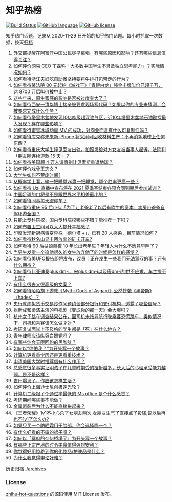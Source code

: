 # 知乎热榜
[![Build Status](https://github.com/ToWeLong/zhihu-hot-questions/workflows/CI/badge.svg)](https://github.com/ToWeLong/zhihu-hot-questions/actions)
[![GitHub language](https://img.shields.io/badge/language-golang-orange.svg)](https://golang.org/)
[![GitHub license](https://img.shields.io/github/license/ToWeLong/zhihu-hot-questions)](https://github.com/ToWeLong/zhihu-hot-questions/blob/main/LICENSE)

知乎热门话题，记录从 2020-11-29 日开始的知乎热门话题。每小时抓取一次数据，按天[归档](./archives)

<!-- BEGIN -->

1. [外交部提醒在阿富汗中国公民尽早离境，有哪些原因和影响？还有哪些信息值得关注？](https://www.zhihu.com/question/466217700)
1. [如何评价网易 CEO 丁磊称「大多数中国学生不具备独立思考能力」？实际情况如何？](https://www.zhihu.com/question/466490549)
1. [如何看待浙江夫妇吃自助餐坚持要将牛排打包带走的行为？](https://www.zhihu.com/question/465511011)
1. [如何看待某法院 80 元起拍《游戏王》「青眼白龙」纯金卡牌叫价已超千万，达 8700 万后叫价被中止？](https://www.zhihu.com/question/466353604)
1. [这些年来，原生家庭的影响是否被过度夸大了？](https://www.zhihu.com/question/465550203)
1. [如何看待西安一清华博士接亲被要求现场写代码？如果以你的专业来猜测，会被要求完成什么任务？](https://www.zhihu.com/question/466165757)
1. [如何看待塔里木盆地发现10亿吨级超深油气区，近10年塔里木盆地石油勘探最大发现？存在哪些影响？](https://www.zhihu.com/question/465756160)
1. [如何看待蜜雪冰城动画 MV 的成功，对商业而言有什么可复制性吗？](https://www.zhihu.com/question/465195632)
1. [如何看待库克称未来新 iPhone 将采用可回收材料生产：不再消耗地球上任何东西？](https://www.zhihu.com/question/466278095)
1. [如何看待重庆大学生撞见室友出轨，拍照发给对方女友被当事人起诉，法院判「朋友圈连续道歉 15 天」？](https://www.zhihu.com/question/466513016)
1. [如何看待美国超 4 万人请愿别让贝索斯重返地球？](https://www.zhihu.com/question/466270783)
1. [如何评价戏骨王志文？](https://www.zhihu.com/question/356773728)
1. [大学生如何不荒废时间?](https://www.zhihu.com/question/465458412)
1. [从概率学上看，输一把睡觉vs赢一把睡觉，哪个胜率更高一些？](https://www.zhihu.com/question/461910176)
1. [如何看待 Uzi 直播中宣布将在 2021 夏季赛结束各项合同到期后参加试训？](https://www.zhihu.com/question/465645680)
1. [中国足球的门将是不是跟世界水平相差最小的？](https://www.zhihu.com/question/409596507)
1. [如何看待同事每天蹭你车？](https://www.zhihu.com/question/63645770)
1. [如何看待重庆 95 后小伙「为了让老爸老了以后有吹牛的资本」卖房带爸爸自驾环游全国？](https://www.zhihu.com/question/466349378)
1. [只能上专科院校，国内专科院校哪些不错？能推荐一下吗？](https://www.zhihu.com/question/402485923)
1. [如何布置卫生间可以大大提升幸福感？](https://www.zhihu.com/question/453988104)
1. [印度发现新冠病毒变异株「德尔塔 +」，已有 20 人感染，目前情况如何？](https://www.zhihu.com/question/466349358)
1. [如何看待秋名山显卡团放出的矿卡开车?](https://www.zhihu.com/question/465645313)
1. [如何看待 90 后姑娘熬夜 10 年长出老年斑？年轻人为什么不愿意早睡了？](https://www.zhihu.com/question/466328145)
1. [当男生发觉一个追他很久的女生放弃他了的时候是怎样的感觉？](https://www.zhihu.com/question/266589774)
1. [如何看待美UFO报告即将发布，议员：正在发生一些我们无法驾驭的事？还有什么期待？](https://www.zhihu.com/question/465771991)
1. [如何看待比亚迪秦plus dm-i、宋plus dm-i以及唐dm-i的供不应求，车主提不上车?](https://www.zhihu.com/question/459492306)
1. [有什么很丧又很高级的文案？](https://www.zhihu.com/question/444780653)
1. [如何看待陌陌旗下游戏《Myth: Gods of Asgard》公然抄袭《黑帝斯》（hades）？](https://www.zhihu.com/question/465733917)
1. [央行就虚拟货币交易炒作问题约谈部分银行和支付机构，透露了哪些信号？](https://www.zhihu.com/question/466366894)
1. [张新成和梁洁主演的电视剧《变成你的那一天》会大爆吗？](https://www.zhihu.com/question/463667168)
1. [杭州女子跳车调查结果公布，因司机未按导航行驶乘客恐慌跳车，类似情况下，司机和乘客该怎么做才对？](https://www.zhihu.com/question/466324039)
1. [考研复试面试上不及格的学生都是「死」在什么地方？](https://www.zhihu.com/question/281387925)
1. [青年律师应该纵容白嫖党吗？](https://www.zhihu.com/question/465967806)
1. [有哪些你会无限回购的黑咖啡？](https://www.zhihu.com/question/456040848)
1. [如何以“你怕我？”为开头写一个故事？](https://www.zhihu.com/question/460340987)
1. [计算机更看重学历还是更看重技术？](https://www.zhihu.com/question/454783960)
1. [申请美国大学时推荐信有什么作用？](https://www.zhihu.com/question/19795490)
1. [总感觉很多事实证明孩子在儿童时期受的挫折越多，长大后的心理承受能力越弱，是不是这样？](https://www.zhihu.com/question/266704437)
1. [丧尸爆发了，你应该怎样生活？](https://www.zhihu.com/question/268471246)
1. [如何评价上海迪士尼创极速光轮？](https://www.zhihu.com/question/445718276)
1. [计算机二级报了个通过率最低的 Ms office 是个什么感觉？](https://www.zhihu.com/question/306891507)
1. [考研期间哪些事不能做？](https://www.zhihu.com/question/271809687)
1. [金属断裂后为什么不能直接拼起来？](https://www.zhihu.com/question/34674308)
1. [《王者荣耀》1v1不小心杀了女朋友两次,女朋友生气了直接点了投降,说以后再也不1v1了怎么办?](https://www.zhihu.com/question/465443786)
1. [如果只买一个防晒霜用于脸部，你会选择哪一个？](https://www.zhihu.com/question/275183399)
1. [有什么好看的不露的裙子吗？](https://www.zhihu.com/question/449495437)
1. [如何以「冥府的奈何桥塌了」为开头写一个故事？](https://www.zhihu.com/question/458115472)
1. [有哪些正宗产地的时令美食值得强烈安利？](https://www.zhihu.com/question/466363953)
1. [你觉得好用惊艳到你的化妆品/护肤品是什么？](https://www.zhihu.com/question/328352945)
1. [为什么我觉得申论好难？](https://www.zhihu.com/question/431272244)

<!-- END -->

历史归档 [./archives](./archives)


### License
[zhihu-hot-questions](https://github.com/towelong/zhihu-hot-questions) 的源码使用 MIT License 发布。